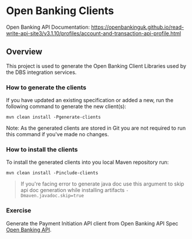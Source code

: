 # Open Banking Clients
Open Banking API Documentation: https://openbankinguk.github.io/read-write-api-site3/v3.1.10/profiles/account-and-transaction-api-profile.html

## Overview
This project is used to generate the Open Banking Client Libraries used by the DBS integration services.

### How to generate the clients
If you have updated an existing specification or added a new, run the following command to generate the new client(s):

`mvn clean install -Pgenerate-clients`

Note: As the generated clients are stored in Git you are not required to run this command if you've made no changes.

### How to install the clients
To install the generated clients into you local Maven repository run:

`mvn clean install -Pinclude-clients`

> If you're facing error to generate java doc use this argument to skip api doc generation while installing artifacts `-Dmaven.javadoc.skip=true`

### Exercise
Generate the Payment Initiation API client from Open Banking API Spec [Open Banking API](https://github.com/OpenBankingUK/read-write-api-specs).